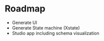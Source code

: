 # Roadmap

- Generate UI
- Generate State machine (Xstate)
- Studio app including schema visualization
